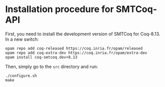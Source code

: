 # Installation procedure for SMTCoq-API
First, you need to install the development version of SMTCoq for
Coq-8.13. In a new switch:
```
opam repo add coq-released https://coq.inria.fr/opam/released
opam repo add coq-extra-dev https://coq.inria.fr/opam/extra-dev
opam install coq-smtcoq.dev+8.13
```

Then, simply go to the `src` directory and run:
```
./configure.sh
make
```
